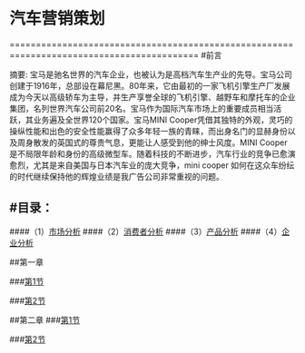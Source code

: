 #                                                    汽车营销策划
==========================================================================================
#前言

摘要: 宝马是驰名世界的汽车企业，也被认为是高档汽车生产业的先导。宝马公司创建于1916年，总部设在幕尼黑。80年来，它由最初的一家飞机引擎生产厂发展成为今天以高级轿车为主导，并生产享誉全球的飞机引擎、越野车和摩托车的企业集团，名列世界汽车公司前20名。宝马作为国际汽车市场上的重要成员相当活跃，其业务遍及全世界120个国家。宝马MINI Cooper凭借其独特的外观，灵巧的操纵性能和出色的安全性能赢得了众多年轻一族的青睐，而出身名门的显赫身份以及周身散发的英国式的尊贵气息，更能让人感受到他的绅士风度。MINI Cooper 是不局限年龄和身份的高级微型车。随着科技的不断进步，汽车行业的竞争已愈演愈烈，尤其是来自美国与日本汽车业的庞大竞争，mini cooper 如何在这众车纷纭的时代继续保持他的辉煌业绩是我广告公司非常重视的问题。

#目录：
----
####（1）[市场分析](https://github.com/jiaoqiang1/BOL/blob/master/%E5%B8%82%E5%9C%BA%E5%88%86%E6%9E%90.md)
####（2）[消费者分析](https://github.com/jiaoqiang1/BOL/blob/master/%E6%B6%88%E8%B4%B9%E8%80%85%E5%88%86%E6%9E%90.md)
####（3）[产品分析](https://github.com/jiaoqiang1/BOL/blob/master/%E4%BA%A7%E5%93%81%E5%88%86%E6%9E%90.md)
####（4）[企业分析](https://github.com/jiaoqiang1/BOL/blob/master/%E4%BC%81%E4%B8%9A%E5%88%86%E6%9E%90.md)

##第一章

###[第1节](https://jiaoqiang1.gitbooks.io/-/content/jiaoqiang1.md/c1s1mdmd.html)

    
###[第2节](https://jiaoqiang1.gitbooks.io/-/content/.jiaoqiang1.md/c1s2md.html)
    
    
##第二章
###[第1节](https://jiaoqiang1.gitbooks.io/-/content/di_1_jie.html)

###[第2节](https://jiaoqiang1.gitbooks.io/-/content/di_2_jie.html)
 
